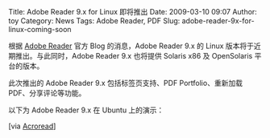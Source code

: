 Title: Adobe Reader 9.x for Linux 即将推出
Date: 2009-03-10 09:07
Author: toy
Category: News
Tags: Adobe Reader, PDF
Slug: adobe-reader-9x-for-linux-coming-soon

根据 [Adobe Reader](http://linuxtoy.org/tag/adobe-reader) 官方 Blog
的消息，Adobe Reader 9.x 的 Linux 版本将于近期推出。与此同时，Adobe
Reader 9.x 也将提供 Solaris x86 及 OpenSolaris 平台的版本。

此次推出的 Adobe Reader 9.x 包括标签页支持、PDF Portfolio、重新加载
PDF、分享评论等功能。

以下为 Adobe Reader 9.x 在 Ubuntu 上的演示：

[via
[Acroread](http://blogs.adobe.com/acroread/2009/03/sneak_preview_of_adobe_reader.html)]
